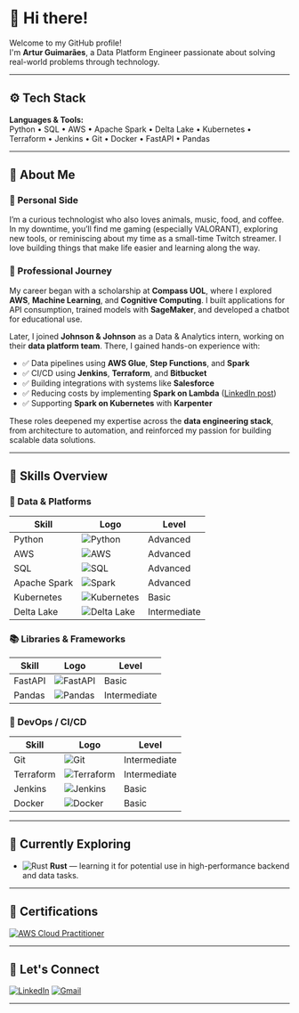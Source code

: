 # 👋 Hi there!

Welcome to my GitHub profile!  
I'm **Artur Guimarães**, a Data Platform Engineer passionate about solving real-world problems through technology.

---

## ⚙️ Tech Stack

**Languages & Tools:**  
Python • SQL • AWS • Apache Spark • Delta Lake • Kubernetes • Terraform • Jenkins • Git • Docker • FastAPI • Pandas  

---

## 🧠 About Me

### 🔹 Personal Side  
I’m a curious technologist who also loves animals, music, food, and coffee. In my downtime, you’ll find me gaming (especially VALORANT), exploring new tools, or reminiscing about my time as a small-time Twitch streamer. I love building things that make life easier and learning along the way.

### 🔹 Professional Journey  
My career began with a scholarship at **Compass UOL**, where I explored **AWS**, **Machine Learning**, and **Cognitive Computing**. I built applications for API consumption, trained models with **SageMaker**, and developed a chatbot for educational use.

Later, I joined **Johnson & Johnson** as a Data & Analytics intern, working on their **data platform team**. There, I gained hands-on experience with:

- ✅ Data pipelines using **AWS Glue**, **Step Functions**, and **Spark**
- ✅ CI/CD using **Jenkins**, **Terraform**, and **Bitbucket**
- ✅ Building integrations with systems like **Salesforce**
- ✅ Reducing costs by implementing **Spark on Lambda** ([LinkedIn post](https://www.linkedin.com/feed/update/urn:li:activity:7247672876407918593/))
- ✅ Supporting **Spark on Kubernetes** with **Karpenter**

These roles deepened my expertise across the **data engineering stack**, from architecture to automation, and reinforced my passion for building scalable data solutions.

---

## 🚀 Skills Overview

### 🧩 Data & Platforms
| Skill        | Logo | Level |
|--------------|------|--------|
| Python | ![Python](https://cdn.jsdelivr.net/gh/devicons/devicon/icons/python/python-original.svg) | Advanced |
| AWS | ![AWS](https://cdn.jsdelivr.net/gh/devicons/devicon/icons/amazonwebservices/amazonwebservices-original-wordmark.svg) | Advanced |
| SQL | ![SQL](https://cdn.jsdelivr.net/gh/devicons/devicon/icons/azuresqldatabase/azuresqldatabase-original.svg) | Advanced |
| Apache Spark | ![Spark](https://cdn.jsdelivr.net/gh/devicons/devicon/icons/apachespark/apachespark-original.svg) | Advanced |
| Kubernetes | ![Kubernetes](https://cdn.jsdelivr.net/gh/devicons/devicon/icons/kubernetes/kubernetes-original.svg) | Basic |
| Delta Lake | ![Delta Lake](https://spark.apache.org/images/delta-lake-logo.png) | Intermediate |

### 📚 Libraries & Frameworks
| Skill        | Logo | Level |
|--------------|------|--------|
| FastAPI | ![FastAPI](https://cdn.jsdelivr.net/gh/devicons/devicon/icons/fastapi/fastapi-original-wordmark.svg) | Basic |
| Pandas | ![Pandas](https://cdn.jsdelivr.net/gh/devicons/devicon/icons/pandas/pandas-original-wordmark.svg) | Intermediate |

### 🧪 DevOps / CI/CD
| Skill        | Logo | Level |
|--------------|------|--------|
| Git | ![Git](https://cdn.jsdelivr.net/gh/devicons/devicon/icons/git/git-original.svg) | Intermediate |
| Terraform | ![Terraform](https://cdn.jsdelivr.net/gh/devicons/devicon/icons/terraform/terraform-original.svg) | Intermediate |
| Jenkins | ![Jenkins](https://cdn.jsdelivr.net/gh/devicons/devicon/icons/jenkins/jenkins-original.svg) | Basic |
| Docker | ![Docker](https://cdn.jsdelivr.net/gh/devicons/devicon/icons/docker/docker-original.svg) | Basic |

---

## 🔭 Currently Exploring

- ![Rust](https://cdn.jsdelivr.net/gh/devicons/devicon/icons/rust/rust-original.svg) **Rust** — learning it for potential use in high-performance backend and data tasks.

---

## 📜 Certifications

[![AWS Cloud Practitioner](https://images.credly.com/size/340x340/images/00634f82-b07f-4bbd-a6bb-53de397fc3a6/image.png)](https://www.credly.com/badges/5130eb1f-b81b-43da-85a1-8933f9d67e1a/public_url)

---

## 🤝 Let's Connect

[![LinkedIn](https://img.shields.io/badge/LinkedIn-0077B5?style=for-the-badge&logo=linkedin&logoColor=white)](https://www.linkedin.com/in/arturguimaraes)
[![Gmail](https://img.shields.io/badge/-Gmail-%23333?style=for-the-badge&logo=gmail&logoColor=white)](mailto:arturguimaraes.sk8@gmail.com)

---
